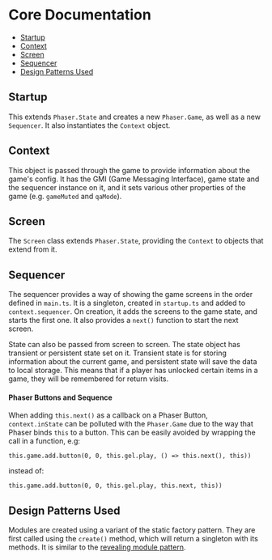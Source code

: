 # Core Documentation

- [Startup](#startup)
- [Context](#context)
- [Screen](#screen)
- [Sequencer](#sequencer)
- [Design Patterns Used](#design-patterns-used)

## Startup

This extends `Phaser.State` and creates a new `Phaser.Game`, as well as a new `Sequencer`. It also instantiates the `Context` object.

## Context

This object is passed through the game to provide information about the game's config. It has the GMI (Game Messaging Interface), game state and the sequencer instance on it, and it sets various other properties of the game (e.g. `gameMuted` and `qaMode`).

## Screen

The `Screen` class extends `Phaser.State`, providing the `Context` to objects that extend from it.

## Sequencer

The sequencer provides a way of showing the game screens in the order defined in `main.ts`. It is a singleton, created in `startup.ts` and added to `context.sequencer`. On creation, it adds the screens to the game state, and starts the first one. It also provides a `next()` function to start the next screen.

State can also be passed from screen to screen. The state object has transient or persistent state set on it. Transient state is for storing information about the current game, and persistent state will save the data to local storage. This means that if a player has unlocked certain items in a game, they will be remembered for return visits.

#### Phaser Buttons and Sequence

When adding `this.next()` as a callback on a Phaser Button, `context.inState` can be polluted with the `Phaser.Game` due to the way that Phaser binds `this` to a button. This can be easily avoided by wrapping the call in a function, e.g: 

`this.game.add.button(0, 0, this.gel.play, () => this.next(), this))`

instead of:

`this.game.add.button(0, 0, this.gel.play, this.next, this))`

## Design Patterns Used

Modules are created using a variant of the static factory pattern. They are first called using the `create()` method, which will return a singleton with its methods. It is similar to the  [revealing module pattern](https://addyosmani.com/resources/essentialjsdesignpatterns/book/#revealingmodulepatternjavascript).


